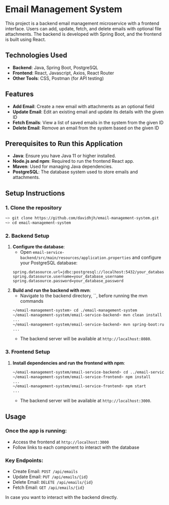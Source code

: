 # Email Management System

This project is a backend email management microservice with a frontend interface. Users can add, update, fetch, and delete emails with optional file attachments. The backend is developed with Spring Boot, and the frontend is built using React.

## Technologies Used
- **Backend**: Java, Spring Boot, PostgreSQL
- **Frontend**: React, Javascript, Axios, React Router
- **Other Tools**: CSS, Postman (for API testing)

## Features
- **Add Email**: Create a new email with attachments as an optional field
- **Update Email**: Edit an existing email and update its details with the given ID
- **Fetch Emails**: View a list of saved emails in the system from the given ID
- **Delete Email**: Remove an email from the system based on the given ID

## Prerequisites to Run this Application
- **Java**: Ensure you have Java 11 or higher installed.
- **Node.js and npm**: Required to run the frontend React app.
- **Maven**: Used for managing Java dependencies.
- **PostgreSQL**: The database system used to store emails and attachments.

## Setup Instructions

### 1. Clone the repository
```bash
~> git clone https://github.com/davidhjh/email-management-system.git
~> cd email-management-system
```

### 2. Backend Setup
1. **Configure the database**:
   - Open `email-service-backend/src/main/resources/application.properties` and configure your PostgreSQL database:
   ```properties
   spring.datasource.url=jdbc:postgresql://localhost:5432/your_database_name
   spring.datasource.username=your_database_username
   spring.datasource.password=your_database_password
   ```
2. **Build and run the backend with mvn**:
   - Navigate to the backend directory, ``, before running the mvn commands
   ```bash
   ~/email-management-system> cd ./email-management-system
   ~/email-management-system/email-service-backend> mvn clean install
   ...
   ~/email-management-system/email-service-backend> mvn spring-boot:run
   ...
   ```
   - The backend server will be available at `http://localhost:8080`.

### 3. Frontend Setup
1. **Install dependencies and run the frontend with npm**:
   ```bash
   ~/email-management-system/email-service-backend> cd ../email-service-frontend
   ~/email-management-system/email-service-frontend> npm install
   ...
   ~/email-management-system/email-service-frontend> npm start
   ...
   ```
   - The backend server will be available at `http://localhost:3000`.

## Usage
### Once the app is running:
- Access the frontend at `http://localhost:3000`
- Follow links to each component to interact with the database

### Key Endpoints:
- Create Email: `POST /api/emails`
- Update Email: `PUT /api/emails/{id}`
- Delete Email: `DELETE /api/emails/{id}`
- Fetch Email: `GET /api/emails/{id}`

In case you want to interact with the backend directly.